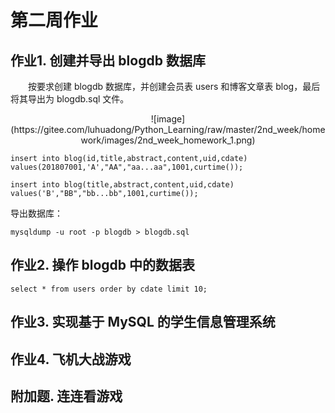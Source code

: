 # 第二周作业

## 作业1. 创建并导出 blogdb 数据库
　　按要求创建 blogdb 数据库，并创建会员表 users 和博客文章表 blog，最后将其导出为 blogdb.sql 文件。

<div align=center>
![image](https://gitee.com/luhuadong/Python_Learning/raw/master/2nd_week/homework/images/2nd_week_homework_1.png)
</div>

```
insert into blog(id,title,abstract,content,uid,cdate) values(201807001,'A',"AA","aa...aa",1001,curtime());
```

```
insert into blog(title,abstract,content,uid,cdate) values('B',"BB","bb...bb",1001,curtime());
```

导出数据库：
```
mysqldump -u root -p blogdb > blogdb.sql
```


## 作业2. 操作 blogdb 中的数据表

```
select * from users order by cdate limit 10;
```


## 作业3. 实现基于 MySQL 的学生信息管理系统


## 作业4. 飞机大战游戏


## 附加题. 连连看游戏
